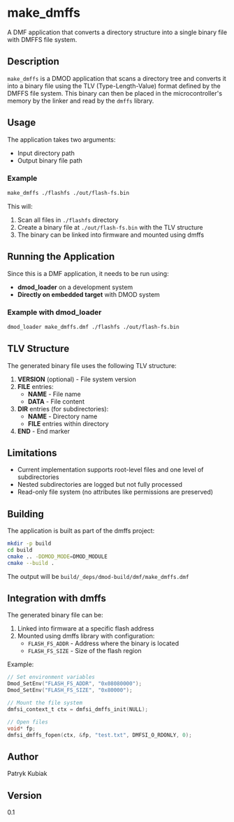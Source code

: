 # make_dmffs

A DMF application that converts a directory structure into a single binary file with DMFFS file system.

## Description

`make_dmffs` is a DMOD application that scans a directory tree and converts it into a binary file using the TLV (Type-Length-Value) format defined by the DMFFS file system. This binary can then be placed in the microcontroller's memory by the linker and read by the `dmffs` library.

## Usage

The application takes two arguments:
- Input directory path
- Output binary file path

### Example

```bash
make_dmffs ./flashfs ./out/flash-fs.bin
```

This will:
1. Scan all files in `./flashfs` directory
2. Create a binary file at `./out/flash-fs.bin` with the TLV structure
3. The binary can be linked into firmware and mounted using dmffs

## Running the Application

Since this is a DMF application, it needs to be run using:
- **dmod_loader** on a development system
- **Directly on embedded target** with DMOD system

### Example with dmod_loader

```bash
dmod_loader make_dmffs.dmf ./flashfs ./out/flash-fs.bin
```

## TLV Structure

The generated binary file uses the following TLV structure:

1. **VERSION** (optional) - File system version
2. **FILE** entries:
   - **NAME** - File name
   - **DATA** - File content
3. **DIR** entries (for subdirectories):
   - **NAME** - Directory name
   - **FILE** entries within directory
4. **END** - End marker

## Limitations

- Current implementation supports root-level files and one level of subdirectories
- Nested subdirectories are logged but not fully processed
- Read-only file system (no attributes like permissions are preserved)

## Building

The application is built as part of the dmffs project:

```bash
mkdir -p build
cd build
cmake .. -DDMOD_MODE=DMOD_MODULE
cmake --build .
```

The output will be `build/_deps/dmod-build/dmf/make_dmffs.dmf`

## Integration with dmffs

The generated binary file can be:
1. Linked into firmware at a specific flash address
2. Mounted using dmffs library with configuration:
   - `FLASH_FS_ADDR` - Address where the binary is located
   - `FLASH_FS_SIZE` - Size of the flash region

Example:
```c
// Set environment variables
Dmod_SetEnv("FLASH_FS_ADDR", "0x08080000");
Dmod_SetEnv("FLASH_FS_SIZE", "0x80000");

// Mount the file system
dmfsi_context_t ctx = dmfsi_dmffs_init(NULL);

// Open files
void* fp;
dmfsi_dmffs_fopen(ctx, &fp, "test.txt", DMFSI_O_RDONLY, 0);
```

## Author

Patryk Kubiak

## Version

0.1
